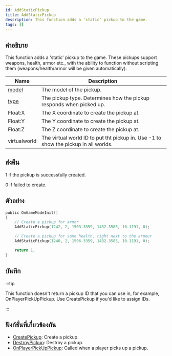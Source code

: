 ```yaml
---
id: AddStaticPickup
title: AddStaticPickup
description: This function adds a 'static' pickup to the game.
tags: []
---
```


## คำอธิบาย

This function adds a 'static' pickup to the game. These pickups support weapons, health, armor etc., with the ability to function without scripting them (weapons/health/armor will be given automatically).

| Name                                             | Description                                                                         |
| ------------------------------------------------ | ----------------------------------------------------------------------------------- |
| [model](../../scripting/resources/pickupids.md)  | The model of the pickup.                                                            |
| [type](../../scripting/resources/pickuptypes.md) | The pickup type. Determines how the pickup responds when picked up.                 |
| Float:X                                          | The X coordinate to create the pickup at.                                           |
| Float:Y                                          | The Y coordinate to create the pickup at.                                           |
| Float:Z                                          | The Z coordinate to create the pickup at.                                           |
| virtualworld                                     | The virtual world ID to put tht pickup in. Use -1 to show the pickup in all worlds. |

## ส่งคืน

1 if the pickup is successfully created.

0 if failed to create.

## ตัวอย่าง

```c
public OnGameModeInit()
{
    // Create a pickup for armor
    AddStaticPickup(1242, 2, 1503.3359, 1432.3585, 10.1191, 0);

    // Create a pickup for some health, right next to the armour
    AddStaticPickup(1240, 2, 1506.3359, 1432.3585, 10.1191, 0);

    return 1;
}
```

## บันทึก

:::tip

This function doesn't return a pickup ID that you can use in, for example, OnPlayerPickUpPickup. Use CreatePickup if you'd like to assign IDs.

:::

## ฟังก์ชั่นที่เกี่ยวข้องกัน

- [CreatePickup](../../scripting/functions/CreatePickup.md): Create a pickup.
- [DestroyPickup](../../scripting/functions/DestroyPickup.md): Destroy a pickup.
- [OnPlayerPickUpPickup](../../scripting/callbacks/OnPlayerPickUpPickup.md): Called when a player picks up a pickup.
